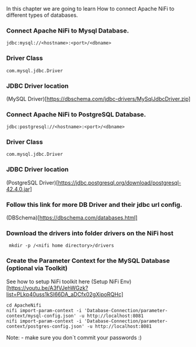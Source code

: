 In this chapter we are going to learn How to connect Apache NiFi to different types of databases.



### Connect Apache NiFi to Mysql Database.

```jdbc:mysql://<hostname>:<port>/<dbname>```
### Driver Class
```com.mysql.jdbc.Driver```

### JDBC Driver location 
(MySQL Driver)[https://dbschema.com/jdbc-drivers/MySqlJdbcDriver.zip]



### Connect Apache NiFi to PostgreSQL Database.
```jdbc:postgresql://<hostname>:<port>/<dbname>```
### Driver Class
```com.mysql.jdbc.Driver```
### JDBC Driver location 
(PostgreSQL Driver)[https://jdbc.postgresql.org/download/postgresql-42.4.0.jar]


### Follow this link for more DB Driver and their jdbc url config.
(DBSchema)[https://dbschema.com/databases.html]


### Download the drivers into folder drivers on the NiFi host
``` mkdir -p /<nifi home directory>/drivers```


### Create the Parameter Context for the MySQL Database (optional via Toolkit)
See how to setup NiFi toolkit here (Setup NiFi Env)[https://youtu.be/A3fVJehWGzk?list=PLkp40uss1kSI66DA_aDCfx02gXipoRQHc] 
```
cd ApacheNifi
nifi import-param-context -i 'Database-Connection/parameter-context/mysql-config.json' -u http://localhost:8081
nifi import-param-context -i 'Database-Connection/parameter-context/postgres-config.json' -u http://localhost:8081
```

Note: - make sure you don`t commit your passwords :) 


